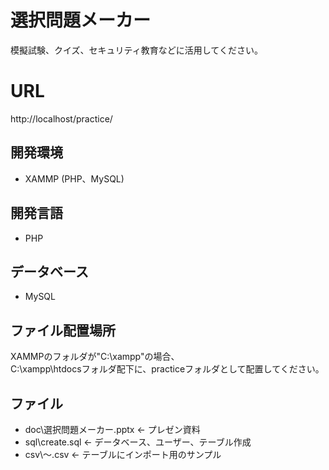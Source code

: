 # 選択問題メーカー
模擬試験、クイズ、セキュリティ教育などに活用してください。

# URL
http://localhost/practice/

## 開発環境
- XAMMP (PHP、MySQL)

## 開発言語
- PHP

## データベース
- MySQL

## ファイル配置場所
XAMMPのフォルダが"C:\xampp\"の場合、  
C:\xampp\htdocsフォルダ配下に、practiceフォルダとして配置してください。

## ファイル
- doc\選択問題メーカー.pptx ← プレゼン資料
- sql\create.sql ← データベース、ユーザー、テーブル作成
- csv\～.csv ← テーブルにインポート用のサンプル

